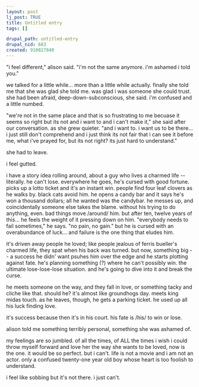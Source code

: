 ```yaml
--- 
layout: post
lj_post: TRUE
title: Untitled entry
tags: []

drupal_path: untitled-entry
drupal_nid: 683
created: 910827840
---
```

"i feel different," alison said. "i'm not the same anymore. i'm ashamed i told you."

we talked for a little while... more than a little while actually. finally she told me that she was glad she told me. was glad i was someone she could trust. she had been afraid, deep-down-subconscious, she said. i'm confused and a little numbed.

"we're not in the same place and that is so frustrating to me becuase it seems so right but its not and i want to and i can't make it," she said after our conversation. as she grew quieter. "and i want to. i want us to be there...  i just still don't comprehend and i just think its not fair that i can see it before me, what i've prayed for, but its not right? its just hard to understand."

she had to leave.

i feel gutted.

i have a story idea rolling around, about a guy who lives a charmed life -- literally. he can't lose. everywhere he goes, he's cursed with good fortune. picks up a lotto ticket and it's an instant win. people find four leaf clovers as he walks by. black cats avoid him. he opens a candy bar and it says he's won a thousand dollars; all he wanted was the candybar. he messes up, and coincidentally someone else takes the blame. without his trying to do anything, even. bad things move /around/ him. but after ten, twelve years of this... he feels the weight of it pressing down on him. "everybody needs to fail sometimes," he says. "no pain, no gain." but he is cursed with an overabundance of luck... and failure is the one thing that eludes him.

it's driven away people he loved; like people jealous of ferris bueller's charmed life, they spat when his back was turned. but now, something big -- a success he didn' want psuhes him over the edge and he starts plotting against fate. he's planning something (?) where he can't possibly win. the ultimate lose-lose-lose situation. and he's going to dive into it and break the curse.

he meets someone on the way, and they fall in love, or something tacky and cliche like that. should he? it's almost like groundhogs day.  meets king midas touch. as he leaves, though, he gets a parking ticket. he used up all his luck finding love.

it's success because then it's in his court. his fate is /his/ to win or lose.

alison told me something terribly personal, something she was ashamed of.

my feelings are so jumbled. of all the times, of ALL the times i wish i could throw myself forward and love her the way she wants to be loved, now is the one. it would be so perfect. but i can't. life is not a movie and i am not an actor. only a confused twenty-one year old boy whose heart is too foolish to understand.

i feel like sobbing but it's not there. i just can't.
